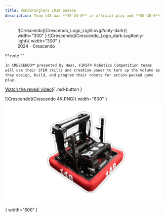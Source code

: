 ```yaml
---
title: Robowranglers 2024 Season
description: Team 148 was **49-24-0** in official play and **55-30-0** overall in 2023.
---
```

<figure markdown>
  ![Crescendo](Crescendo_Logo_Light.svg#only-dark){ width="300" }
  ![Crescendo](Crescendo_Logo_dark.svg#only-light){ width="300" }
  <figcaption>2024 - Crescendo</figcaption>
</figure>

!!! note ""

    In CRESCENDO℠ presented by Haas, FIRST© Robotics Competition teams will use their STEM skills and creative power to turn up the volume as they design, build, and program their robots for action-packed game play.

[Watch the reveal video!](https://youtu.be/npZ0VlJPNRU){ .md-button }

![Crescendo](Crescendo 4K.PNG){ width="600" }
![Outlaw](OutlawOutline.png){ width="600" }


